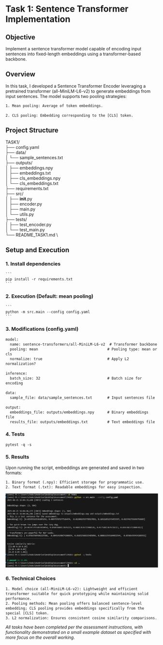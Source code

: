 # **Task 1: Sentence Transformer Implementation**

## **Objective**
Implement a sentence transformer model capable of encoding input sentences into fixed-length embeddings using a transformer-based backbone.

## **Overview**
In this task, I developed a Sentence Transformer Encoder leveraging a pretrained transformer (all-MiniLM-L6-v2) to generate embeddings from input sentences. The model supports two pooling strategies:

	1. Mean pooling: Average of token embeddings.

	2. CLS pooling: Embedding corresponding to the [CLS] token.

## **Project Structure**

TASK1/\
├── config.yaml \
├── data/\
│   └── sample_sentences.txt\
├── outputs/\
│   ├── embeddings.npy\
│   ├── embeddings.txt\
│   ├── cls_embeddings.npy\
│   └── cls_embeddings.txt\
├── requirements.txt\
├── src/\
│   ├── __init__.py\
│   ├── encoder.py\
│   ├── main.py\
│   └── utils.py\
├── tests/\
│   ├── test_encoder.py\
│   └── test_main.py\
└── README_TASK1.md \

## **Setup and Execution**

### 1. Install dependencies

    ```
    pip install -r requirements.txt
    ```

### 2. Execution (Default: mean pooling)

    ```
    python -m src.main --config config.yaml
    ```

### 3. Modifications (config.yaml)

``` 
model:
  name: sentence-transformers/all-MiniLM-L6-v2  # Transformer backbone
  pooling: mean                                # Pooling type: mean or cls
  normalize: true                              # Apply L2 normalization?

inference:
  batch_size: 32                               # Batch size for encoding

data:
  sample_file: data/sample_sentences.txt       # Input sentences file

output:
  embeddings_file: outputs/embeddings.npy      # Binary embeddings file
  results_file: outputs/embeddings.txt         # Text embeddings file
 ```

### 4. Tests

```
pytest -q -s
```

### 5. Results

Upon running the script, embeddings are generated and saved in two formats:

    1. Binary format (.npy): Efficient storage for programmatic use.
    2. Text format (.txt): Readable embeddings for easy inspection.

<img src="./output_images/task1/task1-output.jpg" />

### 6. Technical Choices
    1. Model choice (all-MiniLM-L6-v2): Lightweight and efficient transformer suitable for quick prototyping while maintaining solid performance.
    2. Pooling methods: Mean pooling offers balanced sentence-level embedding; CLS pooling provides embeddings specifically from the special [CLS] token.
    3. L2 normalization: Ensures consistent cosine similarity comparisons.



*All tasks have been completed per the assessment instructions, with functionality demonstrated on a small example dataset as specified with more focus on the overall working.*